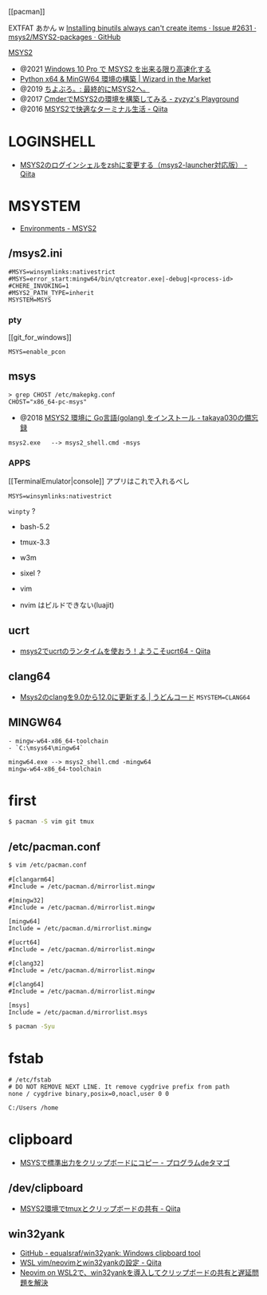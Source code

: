 [[pacman]]

EXTFAT あかん w
[Installing binutils always can't create items · Issue #2631 · msys2/MSYS2-packages · GitHub](https://github.com/msys2/MSYS2-packages/issues/2631)

[MSYS2](https://www.msys2.org/)

- @2021 [Windows 10 Pro で MSYS2 を出来る限り高速化する](https://zenn.dev/nyarla/articles/489394cec0ecb5)
- [Python x64 & MinGW64 環境の構築 | Wizard in the Market](https://fx-kirin.com/python/windows-python-mingw64-environment-build/)
- @2019 [ちよぶろ。: 最終的にMSYS2へ。](https://chiyosuke.blogspot.com/2019/03/msys2.html)
- @2017 [CmderでMSYS2の環境を構築してみる - zyzyz's Playground](https://zyzyz.github.io/ja/2017/10/Integrate-MSYS2-into-Cmder/)
- @2016 [MSYS2で快適なターミナル生活 - Qiita](https://qiita.com/Ted-HM/items/4f2feb9fdacb6c72083c)

# LOGINSHELL
- [MSYS2のログインシェルをzshに変更する（msys2-launcher対応版） - Qiita](https://qiita.com/from_kyushu/items/406c62d8d83240d4ffff)

# MSYSTEM
- [Environments - MSYS2](https://www.msys2.org/docs/environments/)
## /msys2.ini
```
#MSYS=winsymlinks:nativestrict
#MSYS=error_start:mingw64/bin/qtcreator.exe|-debug|<process-id>
#CHERE_INVOKING=1
#MSYS2_PATH_TYPE=inherit
MSYSTEM=MSYS
```
### pty
[[git_for_windows]]
```
MSYS=enable_pcon
```

## msys
```
> grep CHOST /etc/makepkg.conf
CHOST="x86_64-pc-msys"
```

- @2018 [MSYS2 環境に Go言語(golang) をインストール - takaya030の備忘録](https://takaya030.hatenablog.com/entry/2018/01/18/230105)
```
msys2.exe   --> msys2_shell.cmd -msys  
```

### APPS
[[TerminalEmulator|console]] アプリはこれで入れるべし
```
MSYS=winsymlinks:nativestrict
```
`winpty` ?
- bash-5.2
- tmux-3.3
- w3m
- sixel ?
- vim

- nvim はビルドできない(luajit)

## ucrt
- [msys2でucrtのランタイムを使おう！ようこそucrt64 - Qiita](https://qiita.com/yumetodo/items/d849a6dcf08e0435f815)

## clang64
- [Msys2のclangを9.0から12.0に更新する | うどんコード](https://udon.little-pear.net/msys2-clang-update-from9-to12/)
`MSYSTEM=CLANG64`

## MINGW64
	- mingw-w64-x86_64-toolchain
	- `C:\msys64\mingw64`
```
mingw64.exe --> msys2_shell.cmd -mingw64  
mingw-w64-x86_64-toolchain
```
 
# first
```sh
$ pacman -S vim git tmux
```

## /etc/pacman.conf
```sh
$ vim /etc/pacman.conf
```

```
#[clangarm64]
#Include = /etc/pacman.d/mirrorlist.mingw

#[mingw32]
#Include = /etc/pacman.d/mirrorlist.mingw

[mingw64]
Include = /etc/pacman.d/mirrorlist.mingw

#[ucrt64]
#Include = /etc/pacman.d/mirrorlist.mingw

#[clang32]
#Include = /etc/pacman.d/mirrorlist.mingw

#[clang64]
#Include = /etc/pacman.d/mirrorlist.mingw

[msys]
Include = /etc/pacman.d/mirrorlist.msys
````

```sh
$ pacman -Syu
```

# fstab
```
# /etc/fstab
# DO NOT REMOVE NEXT LINE. It remove cygdrive prefix from path
none / cygdrive binary,posix=0,noacl,user 0 0

C:/Users /home
```

# clipboard
- [MSYSで標準出力をクリップボードにコピー - プログラムdeタマゴ](https://nodamushi.hatenablog.com/entry/2018/01/12/195253)

## /dev/clipboard
- [MSYS2環境でtmuxとクリップボードの共有 - Qiita](https://qiita.com/hiratara/items/28cecb8b94dc83270dbc)
## win32yank
- [GitHub - equalsraf/win32yank: Windows clipboard tool](https://github.com/equalsraf/win32yank)
- [WSL vim/neovimとwin32yankの設定 - Qiita](https://qiita.com/tMinamiii/items/0c6589806090c7fc3f8a)
- [Neovim on WSL2で、win32yankを導入してクリップボードの共有と遅延問題を解決](https://zenn.dev/shoseisan/articles/d7565884f5846b)


